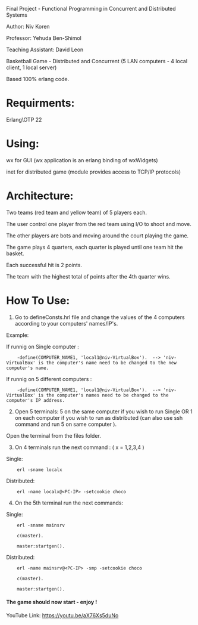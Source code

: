 Final Project - Functional Programming in Concurrent and Distributed Systems

Author: Niv Koren

Professor: Yehuda Ben-Shimol

Teaching Assistant: David Leon

Basketball Game - Distributed and Concurrent (5 LAN computers - 4 local client, 1 local server)

Based 100% erlang code.

# Requirments:

Erlang\OTP 22

# Using:

wx for GUI (wx application is an erlang binding of wxWidgets)

inet for distributed game (module provides access to TCP/IP protocols)

# Architecture:

Two teams (red team and yellow team) of 5 players each.

The user control one player from the red team using I/O to shoot and move.

The other players are bots and moving around the court playing the game.

The game plays 4 quarters, each quarter is played until one team hit the basket.

Each successful hit is 2 points.

The team with the highest total of points after the 4th quarter wins.

# How To Use:

1) Go to defineConsts.hrl file and change the values of the 4 computers according to your computers' names/IP's.

Example: 

If runnig on Single computer :

		-define(COMPUTER_NAME1, 'local1@niv-VirtualBox').  --> 'niv-VirtualBox' is the computer's name need to be changed to the new computer's name.

If runnig on 5 different computers :

		-define(COMPUTER_NAME1, 'local1@niv-VirtualBox').  --> 'niv-VirtualBox' is the computer's names need to be changed to the computer's IP address.

2) Open 5 terminals: 5 on the same computer if you wish to run Single OR 1 on each computer if you wish to run as distributed (can also use ssh command and run 5 on same computer ).

Open the terminal from the files folder.

3) On 4 terminals run the next command : ( x = 1,2,3,4 )

Single:

		erl -sname localx

Distributed:
		
		erl -name localx@<PC-IP> -setcookie choco

4) On the 5th terminal run the next commands:

Single:

		erl -sname mainsrv
		
		c(master).
		
		master:startgen().

Distributed:
		
		erl -name mainsrv@<PC-IP> -smp -setcookie choco
		
		c(master).
		
		master:startgen().


#### The game should now start - enjoy !

YouTube Link:  https://youtu.be/aX76Xs5duNo

